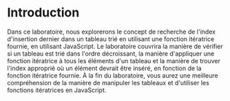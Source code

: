 # Introduction

Dans ce laboratoire, nous explorerons le concept de recherche de l'index d'insertion dernier dans un tableau trié en utilisant une fonction itératrice fournie, en utilisant JavaScript. Le laboratoire couvrira la manière de vérifier si un tableau est trié dans l'ordre décroissant, la manière d'appliquer une fonction itératrice à tous les éléments d'un tableau et la manière de trouver l'index approprié où un élément devrait être inséré, en fonction de la fonction itératrice fournie. À la fin du laboratoire, vous aurez une meilleure compréhension de la manière de manipuler les tableaux et d'utiliser les fonctions itératrices en JavaScript.
